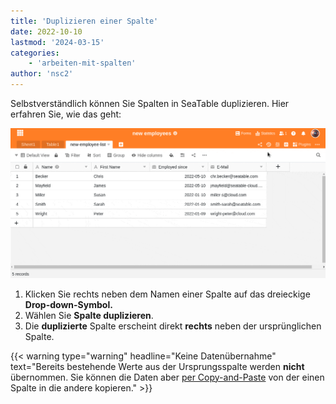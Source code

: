 ```yaml
---
title: 'Duplizieren einer Spalte'
date: 2022-10-10
lastmod: '2024-03-15'
categories:
    - 'arbeiten-mit-spalten'
author: 'nsc2'
---
```


Selbstverständlich können Sie Spalten in SeaTable duplizieren. Hier erfahren Sie, wie das geht:

![Duplizieren einer Spalte](images/how-to-duplicate-a-coloumn.gif)

1. Klicken Sie rechts neben dem Namen einer Spalte auf das dreieckige **Drop-down-Symbol.**
2. Wählen Sie **Spalte duplizieren**.
3. Die **duplizierte** Spalte erscheint direkt **rechts** neben der ursprünglichen Spalte.

{{< warning type="warning" headline="Keine Datenübernahme" text="Bereits bestehende Werte aus der Ursprungsspalte werden **nicht** übernommen. Sie können die Daten aber [per Copy-and-Paste](https://seatable.io/docs/arbeiten-in-bases/hinzufuegen-von-daten-per-copy-and-paste/) von der einen Spalte in die andere kopieren." >}}
